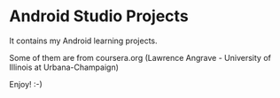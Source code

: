 Android Studio Projects
=======================

It contains my Android learning projects.

Some of them are from coursera.org (Lawrence Angrave - University of Illinois at Urbana-Champaign)

Enjoy! :-)

